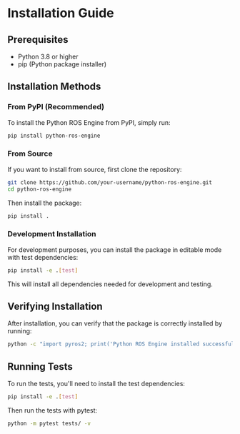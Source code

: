 # Installation Guide

## Prerequisites

- Python 3.8 or higher
- pip (Python package installer)

## Installation Methods

### From PyPI (Recommended)

To install the Python ROS Engine from PyPI, simply run:

```bash
pip install python-ros-engine
```

### From Source

If you want to install from source, first clone the repository:

```bash
git clone https://github.com/your-username/python-ros-engine.git
cd python-ros-engine
```

Then install the package:

```bash
pip install .
```

### Development Installation

For development purposes, you can install the package in editable mode with test dependencies:

```bash
pip install -e .[test]
```

This will install all dependencies needed for development and testing.

## Verifying Installation

After installation, you can verify that the package is correctly installed by running:

```bash
python -c "import pyros2; print('Python ROS Engine installed successfully')"
```

## Running Tests

To run the tests, you'll need to install the test dependencies:

```bash
pip install -e .[test]
```

Then run the tests with pytest:

```bash
python -m pytest tests/ -v
```